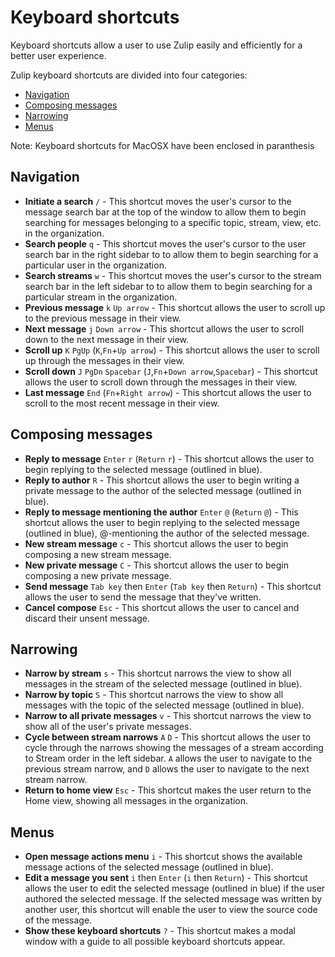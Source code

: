 # Keyboard shortcuts

Keyboard shortcuts allow a user to use Zulip easily and efficiently
for a better user experience.

Zulip keyboard shortcuts are divided into four categories:
* [Navigation](#navigation)
* [Composing messages](#composing-messages)
* [Narrowing](#narrowing)
* [Menus](#menus)

Note: Keyboard shortcuts for MacOSX have been enclosed in paranthesis

## Navigation

* **Initiate a search** `/` - This shortcut moves the user's cursor to
  the message search bar at the top of the window to allow them to
  begin searching for messages belonging to a specific topic, stream,
  view, etc. in the organization.
* **Search people** `q` - This shortcut moves the user's cursor to the
  user search bar in the right sidebar to to allow them to begin
  searching for a particular user in the organization.
* **Search streams** `w` - This shortcut moves the user's cursor to
  the stream search bar in the left sidebar to to allow them to begin
  searching for a particular stream in the organization.
* **Previous message** `k` `Up arrow` - This shortcut allows the user
  to scroll up to the previous message in their view.
* **Next message** `j` `Down arrow` - This shortcut allows the user to
  scroll down to the next message in their view.
* **Scroll up** `K` `PgUp` (`K`,`Fn`+`Up arrow`) - This shortcut allows the user to scroll
  up through the messages in their view.
* **Scroll down** `J` `PgDn` `Spacebar` (`J`,`Fn`+`Down arrow`,`Spacebar`) - This shortcut allows the
  user to scroll down through the messages in their view.
* **Last message** `End` (`Fn`+`Right arrow`) - This shortcut allows the user to scroll to
  the most recent message in their view.

## Composing messages
* **Reply to message** `Enter` `r` (`Return` `r`) - This shortcut allows the user to
  begin replying to the selected message (outlined in blue).
* **Reply to author** `R` - This shortcut allows the user to begin
  writing a private message to the author of the selected message
  (outlined in blue).
* **Reply to message mentioning the author** `Enter` `@` (`Return` `@`) - This
  shortcut allows the user to begin replying to the selected message
  (outlined in blue), @-mentioning the author of the selected message.
* **New stream message** `c` - This shortcut allows the user to begin
  composing a new stream message.
* **New private message** `C` - This shortcut allows the user to begin
  composing a new private message.
* **Send message** `Tab key` then `Enter` (`Tab key` then `Return`) - This shortcut allows the
  user to send the message that they've written.
* **Cancel compose** `Esc` - This shortcut allows the user to cancel
  and discard their unsent message.

## Narrowing

* **Narrow by stream** `s` - This shortcut narrows the view to show
  all messages in the stream of the selected message (outlined in
  blue).
* **Narrow by topic** `S` - This shortcut narrows the view to show all
  messages with the topic of the selected message (outlined in blue).
* **Narrow to all private messages** `v` - This shortcut narrows the
  view to show all of the user's private messages.
* **Cycle between stream narrows** `A` `D` - This shortcut allows the
  user to cycle through the narrows showing the messages of a stream
  according to Stream order in the left sidebar. `A` allows the user
  to navigate to the previous stream narrow, and `D` allows the user
  to navigate to the next stream narrow.
* **Return to home view** `Esc` - This shortcut makes the user return
  to the Home view, showing all messages in the organization.

## Menus

* **Open message actions menu** `i` - This shortcut shows the
  available message actions of the selected message (outlined in
  blue).
* **Edit a message you sent** `i` then `Enter` (`i` then `Return`) - This shortcut allows
  the user to edit the selected message (outlined in blue) if the user
  authored the selected message. If the selected message was written
  by another user, this shortcut will enable the user to view the
  source code of the message.
* **Show these keyboard shortcuts** `?` - This shortcut makes a modal
  window with a guide to all possible keyboard shortcuts appear.
